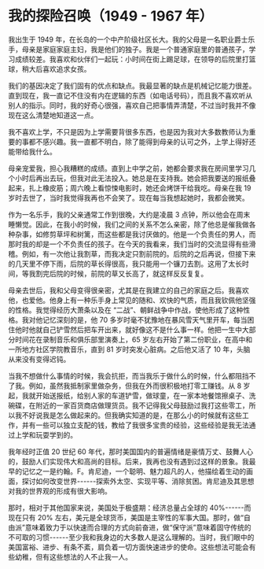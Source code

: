 # 我的探险召唤（1949 - 1967 年）

我出生于 1949 年，在长岛的一个中产阶级社区长大。我的父母是一名职业爵士乐手，母亲是家庭家庭主妇，我是他们的独子。我是一个普通家庭里的普通孩子，学习成绩较差。我喜欢和伙伴们一起玩：小时间在街上踢足球，在领导的后院里打篮球，稍大后喜欢追求女孩。

我们的基因决定了我们固有的优点和缺点。我最显著的缺点是机械记忆能力很差。直到现在，我一直记不住没有内在逻辑的东西（如电话号码），而且我不喜欢听从别人的指示。同时，我的好奇心很强，喜欢自己把事情弄清楚，不过当时我并不像现在这么清楚地知道这一点。

我不喜欢上学，不只是因为上学需要背很多东西，也是因为我对大多数教师认为重要的事都不感兴趣。我一直都不明白，除了能得到母亲的认可之外，上学上得好还能带给我什么。

母亲宠爱我，担心我糟糕的成绩。直到上中学之前，她都会要求我在房间里学习几个小时后再出去玩，但我对此无法投入。她总是在支持我。她会把我要送的报纸叠起来，扎上橡皮筋；周六晚上看惊悚电影时，她还会烤饼干给我吃。母亲在我 19 岁时去世了，当时我觉得我再也不会笑了。现在每当我想起她时，我都会微笑。

作为一名乐手，我的父亲通常工作到很晚，大约是凌晨 3 点钟，所以他会在周末睡懒觉。因此，在我小的时候，我们之间的关系不怎么亲密，除了他总是催我做各种杂事，如修剪草坪和树篱，而这些都是我讨厌做的。他是一个负责任的男人，而那时我的却是一个不负责任的孩子。在今天的我看来，我们当时的交流显得有些滑稽。例如，有一次他让我割草，而我决定只割前院的。后院的之后再说，但接下来的几天里不停下雨，后院的草长得很高，我只能用一个镰刀去割。这用了太长时间，等我割完后院的时候，前院的草又长高了，就这样反反复复。

母亲去世后，我和父母变得很亲密，尤其是在我建立的自己的家庭之后。我喜欢他，也爱他。他身上有一种乐手身上常见的随和、欢快的气质，而且我钦佩他坚强的性格。我觉得经历大萧条以及在 “二战”、朝鲜战争中作战，使他形成了这种性格。我对他记忆深刻的是，他 70 多岁时毫不犹豫地在暴风雪天气里开车，每当困住他时他就自己铲雪然后把车开出来，就好像这不是什么事一样。他把一生中大部分时间花在录制音乐和俱乐部里演奏上，65 岁左右开始了第二份职业，在高中和一所地方社区学院教音乐，直到 81 岁时突发心脏病。之后他又活了 10 年，头脑从来没有变得迟钝。

当我不想做什么事情的时候，我会抗拒，而当我乐于做什么的时候，什么都阻挡不了我。例如，虽然我抵制家里做杂务，但我在外而很积极地打零工赚钱。从 8 岁起，我就开始送报纸，给别人家的车道铲雪，做球童，在一家本地餐馆擦桌子、洗碗碟，在附近的一家百货商店做理货员。我不记得我父母鼓励过我打这些零工，所以我不好说我是怎么做起来的。但我确实知道的是，在那么小的时候就有这些工作，并有一些可以独立支配的钱，教给了我很多宝贵的经验，这些经验是我无法通过上学和玩耍学到的。

我年经时正值 20 世纪 60 年代，那时美国国内的普遍情绪是豪情万丈、鼓舞人心的，鼓励人们实现伟大和高尚的目标。后来，我再也没有遇到过这样的景象。我最早的记忆之一是约翰。F。肯尼迪，一个聪明、魅力超凡的人，他描绘着生动的画面，探讨如何改变世界------探索外太空、实现平等、消除贫困。肯尼迪及其思想对我的世界观的形成有很大影响。

那时，相对于其他国家来说，美国处于极盛期：经济总量占全球的 40%------而现在只有 20% 左右，美元是全球货币，美国是主宰性的军事大国。那时，做“自由派”意味着致力于以快速而合理的方式向前奋进，做“保守派”意味着固守传统的不可取的习惯------至少我和我身边的大多数人是这么理解的。当时，我们眼中的美国富裕、进步、有条不紊，肩负着一切方面快速进步的使命。这些想法可能会有些幼稚，但有这些想法的人不止我一人。
